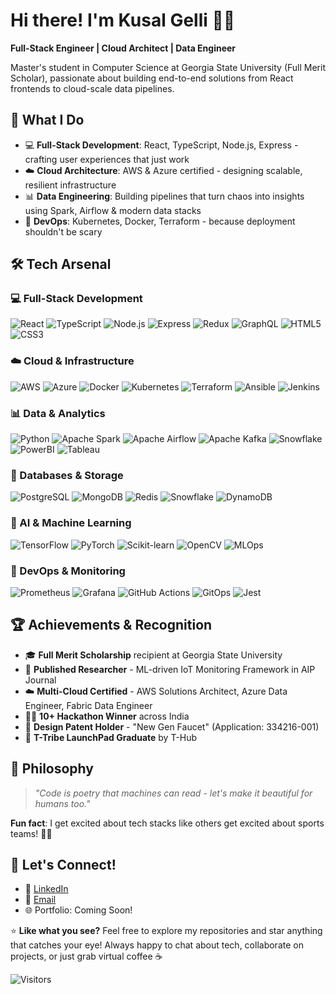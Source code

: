 # Hi there! I'm Kusal Gelli 👋🚀

**Full-Stack Engineer | Cloud Architect | Data Engineer** 

Master's student in Computer Science at Georgia State University (Full Merit Scholar), passionate about building end-to-end solutions from React frontends to cloud-scale data pipelines.

## 🎯 What I Do
- 💻 **Full-Stack Development**: React, TypeScript, Node.js, Express - crafting user experiences that just work
- ☁️ **Cloud Architecture**: AWS & Azure certified - designing scalable, resilient infrastructure  
- 📊 **Data Engineering**: Building pipelines that turn chaos into insights using Spark, Airflow & modern data stacks
- 🔧 **DevOps**: Kubernetes, Docker, Terraform - because deployment shouldn't be scary

## 🛠️ Tech Arsenal

### 💻 Full-Stack Development
![React](https://img.shields.io/badge/-React-61DAFB?style=flat&logo=react&logoColor=black) ![TypeScript](https://img.shields.io/badge/-TypeScript-3178C6?style=flat&logo=typescript&logoColor=white) ![Node.js](https://img.shields.io/badge/-Node.js-339933?style=flat&logo=node.js&logoColor=white) ![Express](https://img.shields.io/badge/-Express-000000?style=flat&logo=express&logoColor=white) ![Redux](https://img.shields.io/badge/-Redux-764ABC?style=flat&logo=redux&logoColor=white) ![GraphQL](https://img.shields.io/badge/-GraphQL-E10098?style=flat&logo=graphql&logoColor=white) ![HTML5](https://img.shields.io/badge/-HTML5-E34F26?style=flat&logo=html5&logoColor=white) ![CSS3](https://img.shields.io/badge/-CSS3-1572B6?style=flat&logo=css3&logoColor=white)

### ☁️ Cloud & Infrastructure
![AWS](https://img.shields.io/badge/-AWS-232F3E?style=flat&logo=amazon-aws&logoColor=white) ![Azure](https://img.shields.io/badge/-Azure-0089D6?style=flat&logo=microsoft-azure&logoColor=white) ![Docker](https://img.shields.io/badge/-Docker-2496ED?style=flat&logo=docker&logoColor=white) ![Kubernetes](https://img.shields.io/badge/-Kubernetes-326CE5?style=flat&logo=kubernetes&logoColor=white) ![Terraform](https://img.shields.io/badge/-Terraform-7B42BC?style=flat&logo=terraform&logoColor=white) ![Ansible](https://img.shields.io/badge/-Ansible-EE0000?style=flat&logo=ansible&logoColor=white) ![Jenkins](https://img.shields.io/badge/-Jenkins-D24939?style=flat&logo=jenkins&logoColor=white)

### 📊 Data & Analytics
![Python](https://img.shields.io/badge/-Python-3776AB?style=flat&logo=python&logoColor=white) ![Apache Spark](https://img.shields.io/badge/-Apache_Spark-E25A1C?style=flat&logo=apache-spark&logoColor=white) ![Apache Airflow](https://img.shields.io/badge/-Apache_Airflow-017CEE?style=flat&logo=apache-airflow&logoColor=white) ![Apache Kafka](https://img.shields.io/badge/-Apache_Kafka-231F20?style=flat&logo=apache-kafka&logoColor=white) ![Snowflake](https://img.shields.io/badge/-Snowflake-29B5E8?style=flat&logo=snowflake&logoColor=white) ![PowerBI](https://img.shields.io/badge/-Power_BI-F2C811?style=flat&logo=power-bi&logoColor=black) ![Tableau](https://img.shields.io/badge/-Tableau-E97627?style=flat&logo=tableau&logoColor=white)

### 💾 Databases & Storage
![PostgreSQL](https://img.shields.io/badge/-PostgreSQL-336791?style=flat&logo=postgresql&logoColor=white) ![MongoDB](https://img.shields.io/badge/-MongoDB-47A248?style=flat&logo=mongodb&logoColor=white) ![Redis](https://img.shields.io/badge/-Redis-DC382D?style=flat&logo=redis&logoColor=white) ![Snowflake](https://img.shields.io/badge/-Redshift-8C4FFF?style=flat&logo=amazon&logoColor=white) ![DynamoDB](https://img.shields.io/badge/-DynamoDB-4053D6?style=flat&logo=amazon-dynamodb&logoColor=white)

### 🧠 AI & Machine Learning
![TensorFlow](https://img.shields.io/badge/-TensorFlow-FF6F00?style=flat&logo=tensorflow&logoColor=white) ![PyTorch](https://img.shields.io/badge/-PyTorch-EE4C2C?style=flat&logo=pytorch&logoColor=white) ![Scikit-learn](https://img.shields.io/badge/-Scikit_Learn-F7931E?style=flat&logo=scikit-learn&logoColor=white) ![OpenCV](https://img.shields.io/badge/-OpenCV-5C3EE8?style=flat&logo=opencv&logoColor=white) ![MLOps](https://img.shields.io/badge/-MLOps-FF6F00?style=flat&logo=mlflow&logoColor=white)

### 🔧 DevOps & Monitoring
![Prometheus](https://img.shields.io/badge/-Prometheus-E6522C?style=flat&logo=prometheus&logoColor=white) ![Grafana](https://img.shields.io/badge/-Grafana-F46800?style=flat&logo=grafana&logoColor=white) ![GitHub Actions](https://img.shields.io/badge/-GitHub_Actions-2088FF?style=flat&logo=github-actions&logoColor=white) ![GitOps](https://img.shields.io/badge/-GitOps-F05032?style=flat&logo=git&logoColor=white) ![Jest](https://img.shields.io/badge/-Jest-C21325?style=flat&logo=jest&logoColor=white)

## 🏆 Achievements & Recognition
- 🎓 **Full Merit Scholarship** recipient at Georgia State University
- 📖 **Published Researcher** - ML-driven IoT Monitoring Framework in AIP Journal
- ☁️ **Multi-Cloud Certified** - AWS Solutions Architect, Azure Data Engineer, Fabric Data Engineer
- 🏃‍♂️ **10+ Hackathon Winner** across India
- 📱 **Design Patent Holder** - "New Gen Faucet" (Application: 334216-001)
- 🚀 **T-Tribe LaunchPad Graduate** by T-Hub

## 💭 Philosophy
> *"Code is poetry that machines can read - let's make it beautiful for humans too."*

**Fun fact**: I get excited about tech stacks like others get excited about sports teams! 🏈🏀

## 🤝 Let's Connect!
- 💼 [LinkedIn](https://linkedin.com/in/kgelli)
- 📧 [Email](mailto:shravanthsai1212@gmail.com)
- 🌐 Portfolio: Coming Soon!

⭐️ **Like what you see?** Feel free to explore my repositories and star anything that catches your eye! Always happy to chat about tech, collaborate on projects, or just grab virtual coffee ☕

![Visitors](https://visitor-badge.laobi.icu/badge?page_id=kgelli.kgelli)
